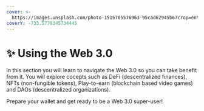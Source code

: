 ```yaml
---
cover: >-
  https://images.unsplash.com/photo-1515705576963-95cad62945b6?crop=entropy&cs=srgb&fm=jpg&ixid=MnwxOTcwMjR8MHwxfHNlYXJjaHw0fHxzdGFyc3xlbnwwfHx8fDE2MzQ0MjY5MDI&ixlib=rb-1.2.1&q=85
coverY: -733.5779345734445
---
```


# ✨ Using the Web 3.0

In this section you will learn to navigate the Web 3.0 so you can take benefit from it. You will explore cocepts such as DeFi (descentralized finances), NFTs (non-fungible tokens), Play-to-earn (blockchain based video games) and DAOs (descentralized organizations).

Prepare your wallet and get ready to be a Web 3.0 super-user!
